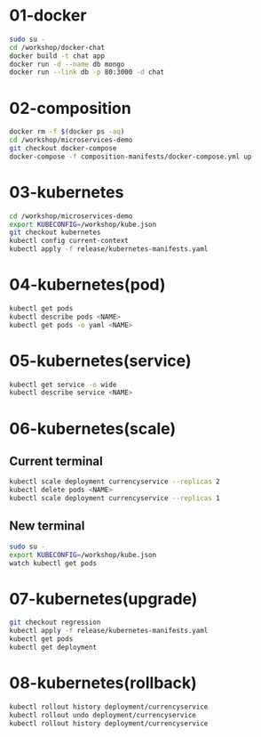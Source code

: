 # 01-docker
```bash
sudo su -
cd /workshop/docker-chat
docker build -t chat app
docker run -d --name db mongo
docker run --link db -p 80:3000 -d chat
```

# 02-composition
```bash
docker rm -f $(docker ps -aq)
cd /workshop/microservices-demo
git checkout docker-compose
docker-compose -f composition-manifests/docker-compose.yml up
```

# 03-kubernetes
```bash
cd /workshop/microservices-demo
export KUBECONFIG=/workshop/kube.json
git checkout kubernetes
kubectl config current-context
kubectl apply -f release/kubernetes-manifests.yaml
```

# 04-kubernetes(pod)
```bash
kubectl get pods
kubectl describe pods <NAME>
kubectl get pods -o yaml <NAME>
```

# 05-kubernetes(service)
```bash
kubectl get service -o wide
kubectl describe service <NAME>
```
# 06-kubernetes(scale)
## Current terminal
```bash
kubectl scale deployment currencyservice --replicas 2
kubectl delete pods <NAME>
kubectl scale deployment currencyservice --replicas 1
```
## New terminal
```bash
sudo su -
export KUBECONFIG=/workshop/kube.json
watch kubectl get pods 
```
# 07-kubernetes(upgrade)
```bash
git checkout regression
kubectl apply -f release/kubernetes-manifests.yaml
kubectl get pods
kubectl get deployment
```

# 08-kubernetes(rollback)
```bash
kubectl rollout history deployment/currencyservice
kubectl rollout undo deployment/currencyservice
kubectl rollout history deployment/currencyservice
```

